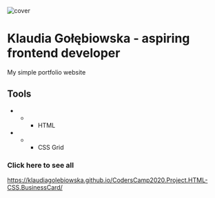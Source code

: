![cover](https://klaudiagolebiowska.github.io/CodersCamp2020.Project.HTML-CSS.BusinessCard/img/readme.png)

# Klaudia Gołębiowska - aspiring frontend developer

My simple portfolio website

## Tools

- - - HTML
- - - CSS Grid

### Click here to see all

https://klaudiagolebiowska.github.io/CodersCamp2020.Project.HTML-CSS.BusinessCard/
